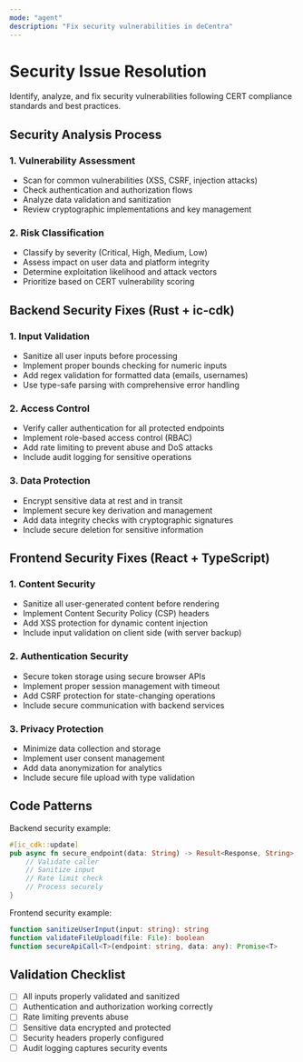 ```yaml
---
mode: "agent"  
description: "Fix security vulnerabilities in deCentra"
---
```


# Security Issue Resolution

Identify, analyze, and fix security vulnerabilities following CERT compliance standards and best practices.

## Security Analysis Process

### 1. Vulnerability Assessment
- Scan for common vulnerabilities (XSS, CSRF, injection attacks)
- Check authentication and authorization flows
- Analyze data validation and sanitization
- Review cryptographic implementations and key management

### 2. Risk Classification
- Classify by severity (Critical, High, Medium, Low)
- Assess impact on user data and platform integrity
- Determine exploitation likelihood and attack vectors
- Prioritize based on CERT vulnerability scoring

## Backend Security Fixes (Rust + ic-cdk)

### 1. Input Validation
- Sanitize all user inputs before processing
- Implement proper bounds checking for numeric inputs
- Add regex validation for formatted data (emails, usernames)
- Use type-safe parsing with comprehensive error handling

### 2. Access Control
- Verify caller authentication for all protected endpoints
- Implement role-based access control (RBAC)
- Add rate limiting to prevent abuse and DoS attacks
- Include audit logging for sensitive operations

### 3. Data Protection
- Encrypt sensitive data at rest and in transit
- Implement secure key derivation and management
- Add data integrity checks with cryptographic signatures
- Include secure deletion for sensitive information

## Frontend Security Fixes (React + TypeScript)

### 1. Content Security
- Sanitize all user-generated content before rendering
- Implement Content Security Policy (CSP) headers
- Add XSS protection for dynamic content injection
- Include input validation on client side (with server backup)

### 2. Authentication Security
- Secure token storage using secure browser APIs
- Implement proper session management with timeout
- Add CSRF protection for state-changing operations
- Include secure communication with backend services

### 3. Privacy Protection
- Minimize data collection and storage
- Implement user consent management
- Add data anonymization for analytics
- Include secure file upload with type validation

## Code Patterns

Backend security example:
```rust
#[ic_cdk::update]
pub async fn secure_endpoint(data: String) -> Result<Response, String> {
    // Validate caller
    // Sanitize input
    // Rate limit check
    // Process securely
}
```

Frontend security example:
```typescript
function sanitizeUserInput(input: string): string
function validateFileUpload(file: File): boolean
function secureApiCall<T>(endpoint: string, data: any): Promise<T>
```

## Validation Checklist
- [ ] All inputs properly validated and sanitized
- [ ] Authentication and authorization working correctly
- [ ] Rate limiting prevents abuse
- [ ] Sensitive data encrypted and protected
- [ ] Security headers properly configured
- [ ] Audit logging captures security events